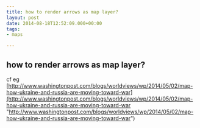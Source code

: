 ```yaml
---
title: how to render arrows as map layer?
layout: post
date: 2014-08-18T12:52:09.000+00:00
tags:
- maps

---
```

## how to render arrows as map layer?

cf eg [http://www.washingtonpost.com/blogs/worldviews/wp/2014/05/02/map-how-ukraine-and-russia-are-moving-toward-war](http://www.washingtonpost.com/blogs/worldviews/wp/2014/05/02/map-how-ukraine-and-russia-are-moving-toward-war "http://www.washingtonpost.com/blogs/worldviews/wp/2014/05/02/map-how-ukraine-and-russia-are-moving-toward-war")